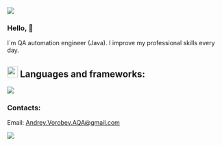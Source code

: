 <img src="https://capsule-render.vercel.app/api?type=waving&amp;color=7A92B8&amp;height=100&amp;section=header">

### Hello, 👋
I`m QA automation engineer (Java).
I improve my professional skills every day.


### <h2><img src="https://media2.giphy.com/media/QssGEmpkyEOhBCb7e1/giphy.gif?cid=ecf05e47a0n3gi1bfqntqmob8g9aid1oyj2wr3ds3mg700bl&rid=giphy.gif" width ="25"> Languages and frameworks:

  <a href="https://skillicons.dev">
    <img src="https://skillicons.dev/icons?i=java,kotlin,spring,selenium,mysql,git,github,postman,stackoverflow,ansible,bash,ubuntu,docker,maven" />
  </a>

### Contacts:

Email: Andrey.Vorobev.AQA@gmail.com

<img src="https://capsule-render.vercel.app/api?type=waving&amp;color=7A92B8&amp;height=100&amp;section=footer">
